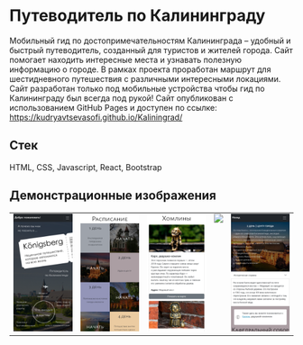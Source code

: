 # Путеводитель по Калининграду
Мобильный гид по достопримечательностям Калининграда – удобный и быстрый путеводитель, созданный для туристов и жителей города. Сайт помогает находить интересные места и узнавать полезную информацию о городе. В рамках проекта проработан маршрут для шестидневного путешествия с различными интересными локациями. <br/>
Сайт разработан только под мобильные устройства чтобы гид по Калининграду был всегда под рукой!
Сайт опубликован с использованием GitHub Pages и доступен по ссылке: <br/>
https://kudryavtsevasofi.github.io/Kaliningrad/

## Стек

HTML, CSS, Javascript, React, Bootstrap

## Демонстрационные изображения
<table>
  <tr>
    <td valign="top" align="center">
      <img width="200" src="demo1.png" />
    </td>
    <td valign="top" align="center">
      <img width="200" src="demo2.png" />
    </td>
    <td valign="top" align="center">
      <img width="200" src="demo3.png" />
    </td>
    <td valign="top" align="center">
      <img width="200" src="demo4.png" />
    </td>
    <td valign="top" align="center">
      <img width="200" src="demo5.png" />
    </td>
  </tr>
</table>
